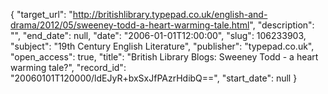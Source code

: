 {
  "target_url": "http://britishlibrary.typepad.co.uk/english-and-drama/2012/05/sweeney-todd-a-heart-warming-tale.html", 
  "description": "", 
  "end_date": null, 
  "date": "2006-01-01T12:00:00", 
  "slug": 106233903, 
  "subject": "19th Century English Literature", 
  "publisher": "typepad.co.uk", 
  "open_access": true, 
  "title": "British Library Blogs: Sweeney Todd - a heart warming tale?", 
  "record_id": "20060101T120000/ldEJyR+bxSxJfPAzrHdibQ==", 
  "start_date": null
}

